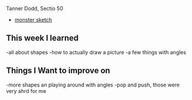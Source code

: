 Tanner Dodd, Sectio 50

- [monster sketch](https://github.com/Tannerite00/120-work/blob/master/hw-4%20screencap.JPG)

## This week I learned
-all about shapes
-how to actually draw a picture
-a few things with angles

## Things I Want to improve on
-more shapes an playing around with angles
-pop and push, those were very ahrd for me 

